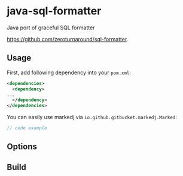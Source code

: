 # java-sql-formatter

Java port of graceful SQL formatter

https://github.com/zeroturnaround/sql-formatter.

## Usage

First, add following dependency into your `pom.xml`:

```xml
<dependencies>
  <dependency>
...
  </dependency>
</dependencies>
```

You can easily use markedj via `io.github.gitbucket.markedj.Marked`:

```java
// code example
```

## Options




## Build

```

```

